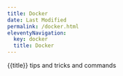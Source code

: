 ```yaml
---
title: Docker
date: Last Modified 
permalink: /docker.html
eleventyNavigation:
  key: docker
  title: Docker
---
```

{{title}} tips and tricks and commands
